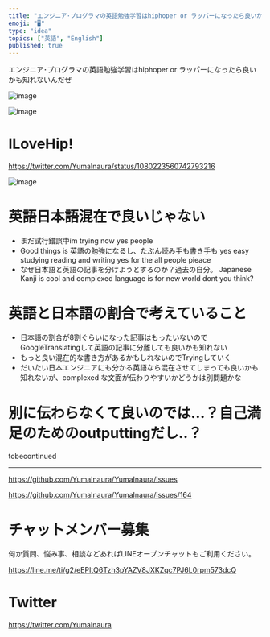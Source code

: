 ```yaml
---
title: "エンジニア･プログラマの英語勉強学習はhiphoper or ラッパーになったら良いかも知れないんだぜ"
emoji: "🖥"
type: "idea"
topics: ["英語", "English"]
published: true
---
```


エンジニア･プログラマの英語勉強学習はhiphoper or ラッパーになったら良いかも知れないんだぜ

![image](https://user-images.githubusercontent.com/13635059/50578349-65503680-0e7c-11e9-86c5-643ed957f424.png)

![image](https://user-images.githubusercontent.com/13635059/50578357-726d2580-0e7c-11e9-8ab9-7ff9eb775b8c.png)

# ILoveHip!

https://twitter.com/YumaInaura/status/1080223560742793216

![image](https://user-images.githubusercontent.com/13635059/50578323-ee1aa280-0e7b-11e9-9087-3f16ed16a129.png)

# 英語日本語混在で良いじゃない

- まだ試行錯誤中im trying now yes people
- Good things is 英語の勉強になるし、たぶん読み手も書き手も yes easy studying reading and writing yes for the all people pieace
- なぜ日本語と英語の記事を分けようとするのか？過去の自分。 Japanese Kanji is cool and complexed language is for new world dont you think?

# 英語と日本語の割合で考えていること

- 日本語の割合が8割ぐらいになった記事はもったいないのでGoogleTranslatingして英語の記事に分離しても良いかも知れない
- もっと良い混在的な書き方があるかもしれないのでTryingしていく
- だいたい日本エンジニアにも分かる英語なら混在させてしまっても良いかも知れないが、complexed な文面が伝わりやすいかどうかは別問題かな

# 別に伝わらなくて良いのでは…？自己満足のためのoutputtingだし‥？

tobecontinued


---

https://github.com/YumaInaura/YumaInaura/issues

https://github.com/YumaInaura/YumaInaura/issues/164








<!-- Update From Qiita API -->

# チャットメンバー募集


何か質問、悩み事、相談などあればLINEオープンチャットもご利用ください。

https://line.me/ti/g2/eEPltQ6Tzh3pYAZV8JXKZqc7PJ6L0rpm573dcQ





# Twitter


https://twitter.com/YumaInaura


<!-- Update From Qiita API -->


